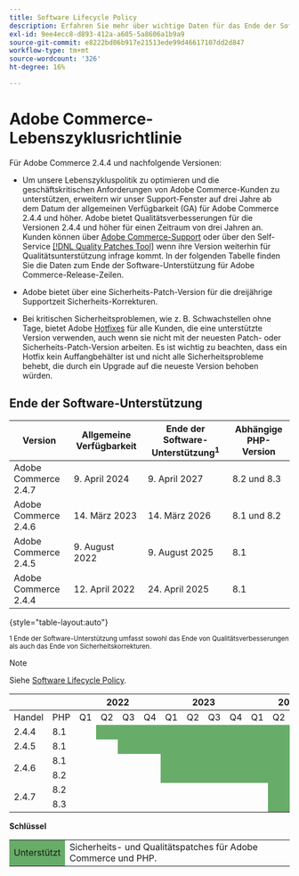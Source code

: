 ```yaml
---
title: Software Lifecycle Policy
description: Erfahren Sie mehr über wichtige Daten für das Ende der Softwareunterstützung für Adobe Commerce-Versionen.
exl-id: 9ee4ecc8-d893-412a-a605-5a8606a1b9a9
source-git-commit: e8222bd06b917e21513ede99d46617107dd2d847
workflow-type: tm+mt
source-wordcount: '326'
ht-degree: 16%

---
```


# Adobe Commerce-Lebenszyklusrichtlinie

Für Adobe Commerce 2.4.4 und nachfolgende Versionen:

- Um unsere Lebenszykluspolitik zu optimieren und die geschäftskritischen Anforderungen von Adobe Commerce-Kunden zu unterstützen, erweitern wir unser Support-Fenster auf drei Jahre ab dem Datum der allgemeinen Verfügbarkeit (GA) für Adobe Commerce 2.4.4 und höher. Adobe bietet Qualitätsverbesserungen für die Versionen 2.4.4 und höher für einen Zeitraum von drei Jahren an. Kunden können über [Adobe Commerce-Support](https://experienceleague.adobe.com/docs/commerce-knowledge-base/kb/help-center-guide/magento-help-center-user-guide.html) oder über den Self-Service [[!DNL Quality Patches Tool]](https://experienceleague.adobe.com/tools/commerce-quality-patches/index.html) wenn ihre Version weiterhin für Qualitätsunterstützung infrage kommt. In der folgenden Tabelle finden Sie die Daten zum Ende der Software-Unterstützung für Adobe Commerce-Release-Zeilen.

- Adobe bietet über eine Sicherheits-Patch-Version für die dreijährige Supportzeit Sicherheits-Korrekturen.

- Bei kritischen Sicherheitsproblemen, wie z. B. Schwachstellen ohne Tage, bietet Adobe [Hotfixes](https://support.magento.com/hc/en-us/sections/360003869892-Known-issues-patches-attached-) für alle Kunden, die eine unterstützte Version verwenden, auch wenn sie nicht mit der neuesten Patch- oder Sicherheits-Patch-Version arbeiten. Es ist wichtig zu beachten, dass ein Hotfix kein Auffangbehälter ist und nicht alle Sicherheitsprobleme behebt, die durch ein Upgrade auf die neueste Version behoben würden.

## Ende der Software-Unterstützung

| Version | Allgemeine Verfügbarkeit | Ende der Software-Unterstützung<sup>1</sup> | Abhängige PHP-Version |
|----------------------|----------------------|-------------------------------------|-----------------------|
| Adobe Commerce 2.4.7 | 9. April 2024 | 9. April 2027 | 8.2 und 8.3 |
| Adobe Commerce 2.4.6 | 14. März 2023 | 14. März 2026 | 8.1 und 8.2 |
| Adobe Commerce 2.4.5 | 9. August 2022 | 9. August 2025 | 8.1 |
| Adobe Commerce 2.4.4 | 12. April 2022 | 24. April 2025 | 8.1 |

{style="table-layout:auto"}

<sup>1 Ende der Software-Unterstützung umfasst sowohl das Ende von Qualitätsverbesserungen als auch das Ende von Sicherheitskorrekturen.</sup><br>

>[!NOTE]
>
>Siehe [Software Lifecycle Policy](https://www.adobe.com/content/dam/cc/en/legal/terms/enterprise/pdfs/Adobe-Commerce-Software-Lifecycle-Policy.pdf).

<table style="table-layout:auto">
<thead>
  <tr>
    <th colspan="2"></th>
    <th colspan="4">2022</th>
    <th colspan="4">2023</th>
    <th colspan="4">2024</th>
    <th colspan="4">2025</th>
    <th colspan="4">2026</th>
    <th colspan="4">2027</th>
  </tr>
</thead>
<tbody>
  <tr>
    <td>Handel</td>
    <td>PHP</td>
    <td>Q1</td>
    <td>Q2</td>
    <td>Q3</td>
    <td>Q4</td>
    <td>Q1</td>
    <td>Q2</td>
    <td>Q3</td>
    <td>Q4</td>
    <td>Q1</td>
    <td>Q2</td>
    <td>Q3</td>
    <td>Q4</td>
    <td>Q1</td>
    <td>Q2</td>
    <td>Q3</td>
    <td>Q4</td>
    <td>Q1</td>
    <td>Q2</td>
    <td>Q3</td>
    <td>Q4</td>
    <td>Q1</td>
    <td>Q2</td>
    <td>Q3</td>
    <td>Q4</td>
  </tr>
  <tr>
    <td>2.4.4</td>
    <td>8.1</td>
    <td></td>
    <td colspan="13" style="background-color:#67ac68;"></td>
    <td colspan="10"></td>
  </tr>
  <tr>
    <td>2.4.5</td>
    <td>8.1</td>
    <td colspan="2"></td>
    <td colspan="13" style="background-color:#67ac68;"></td>
    <td colspan="9"></td>
  </tr>
  <tr>
    <td rowspan="2">2.4.6</td>
    <td>8.1</td>
    <td colspan="4"></td>
    <td colspan="13" style="background-color:#67ac68;"></td>
    <td colspan="8"></td>
  </tr>
  <tr>
    <td>8.2</td>
    <td colspan="4"></td>
    <td colspan="13" style="background-color:#67ac68;"></td>
    <td colspan="8"></td>
  </tr>
  <tr>
    <td rowspan="2">2.4.7</td>
    <td>8.2</td>
    <td colspan="9"></td>
    <td colspan="13" style="background-color:#67ac68;"></td>
    <td colspan="2"></td>
  </tr>
  <tr>
    <td>8.3</td>
    <td colspan="9"></td>
    <td colspan="13" style="background-color:#67ac68;"></td>
    <td colspan="2"></td>
  </tr>
</tbody>
</table>

**Schlüssel**

<table style="table-layout:auto">
 <tbody>
  <tr>
   <td style="background-color:#67ac68;">Unterstützt</td>
   <td>Sicherheits- und Qualitätspatches für Adobe Commerce und PHP.</td>
  </tr>
  <!-- <tr>
   <td style="background-color:#cd3c3c;">End of software support</td>
   <td>Version that has reached end of software support.</td>
  </tr>
 </tbody> -->
</table>
